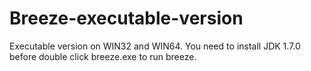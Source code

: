 Breeze-executable-version
=========================

Executable version on WIN32 and WIN64. You need to install JDK 1.7.0 before double click breeze.exe to run breeze.
